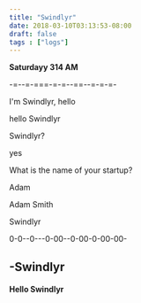 ```yaml
---
title: "Swindlyr"
date: 2018-03-10T03:13:53-08:00
draft: false
tags : ["logs"]
---
```



**Saturdayy 314 AM**

-=--=-===-=-=--==--=-=-=-

I'm Swindlyr, hello

hello Swindlyr

Swindlyr?

yes

What is the name of your startup?

Adam

Adam Smith

Swindlyr

0-0--0---0-00--0-00-0-00-00-

## -Swindlyr


#### Hello Swindlyr
